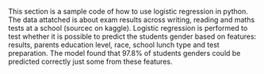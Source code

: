 This section is a sample code of how to use logistic regression in python. The data attatched is about exam results across writing, reading and maths tests at a school (sourcec on kaggle). Logistic regression is performed to test whether it is possible to predict the students gender based on features: results, parents education level, race, school lunch type and test preparation. The model found that 97.8% of students genders could be predicted correctly just some from these features.
